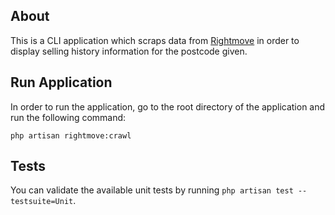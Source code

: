 ## About

This is a CLI application which scraps data from [Rightmove](https://www.rightmove.co.uk) in order to display selling history information for the postcode given. 

## Run Application

In order to run the application, go to the root directory of the application and run the following command:

`php artisan rightmove:crawl`


## Tests

You can validate the available unit tests by running `php artisan test --testsuite=Unit`.
